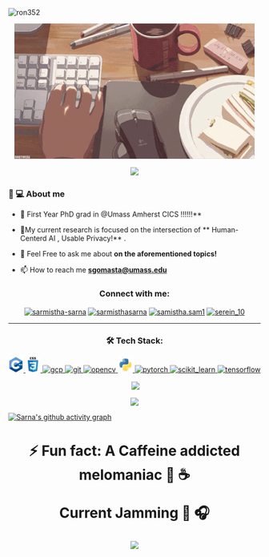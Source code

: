
<p align="left"> <img src="https://komarev.com/ghpvc/?username=ron352&label=Profile%20views&color=0e75b6&style=flat" alt="ron352" /> </p>
<p align="center"> <img src="https://github.com/ron352/ron352/blob/main/sarna.gif" alt="ron352" /> </p>

<p align="center">
  <img src="https://readme-typing-svg.herokuapp.com?color=0d8eceF&size=30&center=true&vCenter=true&width=550&height=70&lines=Hey+There+%F0%9F%91%8B%2C+I+am+Sarmistha+✌️+;▶+A+Research+Driven+Person+%F0%9F%92%BB;▶+A+Data+Science+Enthusiast+%F0%9F%93%94;▶+Quick+Learner+%F0%9F%95%B5%EF%B8%8F%E2%80%8D%E2%99%80%EF%B8%8F">
</p>


<h3 align="left"> 👧 💻  About me </h3>

- 🔭 First Year PhD grad in @Umass Amherst CICS !!!!!!**

- 🌱My current research is focused  on the intersection of ** Human- Centerd AI , Usable Privacy!** .

- 💬 Feel Free to ask me about **on the aforementioned topics!**

- 📫 How to reach me **sgomasta@umass.edu**
      

<h3 align="center">Connect with me:</h3>
<p align="center">  
<a href="https://linkedin.com/in/sarmistha-sarna" target="blank"><img align="center" src="https://raw.githubusercontent.com/rahuldkjain/github-profile-readme-generator/master/src/images/icons/Social/linked-in-alt.svg" alt="sarmistha-sarna" height="30" width="40" /></a>
<a href="https://kaggle.com/sarmisthasarna" target="blank"><img align="center" src="https://raw.githubusercontent.com/rahuldkjain/github-profile-readme-generator/master/src/images/icons/Social/kaggle.svg" alt="sarmisthasarna" height="30" width="40" /></a>
<a href="https://fb.com/samistha.sam1" target="blank"><img align="center" src="https://raw.githubusercontent.com/rahuldkjain/github-profile-readme-generator/master/src/images/icons/Social/facebook.svg" alt="samistha.sam1" height="30" width="40" /></a>
<a href="https://instagram.com/serein_10" target="blank"><img align="center" src="https://raw.githubusercontent.com/rahuldkjain/github-profile-readme-generator/master/src/images/icons/Social/instagram.svg" alt="serein_10" height="30" width="40" /></a>
</p>

<hr>
<h3 align="center"> 🛠 Tech Stack:</h3>

<p align="center">
</a> <a href="https://www.w3schools.com/cpp/" target="_blank"> <img src="https://raw.githubusercontent.com/devicons/devicon/master/icons/cplusplus/cplusplus-original.svg" alt="cplusplus" width="30" height="30"/> </a> <a href="https://www.w3schools.com/css/" target="_blank"> <img src="https://raw.githubusercontent.com/devicons/devicon/master/icons/css3/css3-original-wordmark.svg" alt="css3" width="30" height="30"/> </a> <a href="https://cloud.google.com" target="_blank"> <img src="https://www.vectorlogo.zone/logos/google_cloud/google_cloud-icon.svg" alt="gcp" width="30" height="30"/> </a> <a href="https://git-scm.com/" target="_blank"> <img src="https://www.vectorlogo.zone/logos/git-scm/git-scm-icon.svg" alt="git" width="30" height="30"/> </a> <a href="https://opencv.org/" target="_blank"> <img src="https://www.vectorlogo.zone/logos/opencv/opencv-icon.svg" alt="opencv" width="30" height="30"/> </a> <a href="https://www.python.org" target="_blank"><img src="https://raw.githubusercontent.com/devicons/devicon/master/icons/python/python-original.svg" alt="python" width="30" height="30"/> </a> <a href="https://pytorch.org/" target="_blank"> <img src="https://www.vectorlogo.zone/logos/pytorch/pytorch-icon.svg" alt="pytorch" width="30" height="30"/> </a> <a href="https://scikit-learn.org/" target="_blank"> <img src="https://upload.wikimedia.org/wikipedia/commons/0/05/Scikit_learn_logo_small.svg" alt="scikit_learn" width="30" height="30"/> </a> <a href="https://www.tensorflow.org" target="_blank"> <img src="https://www.vectorlogo.zone/logos/tensorflow/tensorflow-icon.svg" alt="tensorflow" width="30" height="30"/> </a> </p>
<p align ="center">&nbsp;<img align="center" src="https://github-readme-stats.vercel.app/api?username=ron352&show_icons=true&count_private=true&theme=react" /><p align="center"><img align="center" src="http://github-readme-streak-stats.herokuapp.com?user=ron352&theme=react" />

[![Sarna's github activity graph](https://activity-graph.herokuapp.com/graph?username=ron352&bg_color=000000&color=1fdbd8&line=ff5c5c&point=1adbce&area=true&hide_border=true)](https://github.com/ashutosh00710/github-readme-activity-graph)

<!-- ----------- GITHUB STATS SECTION END ------------ -->


<h1>
<p align="center"> ⚡ Fun fact:  A 	Caffeine addicted melomaniac  🎵 ☕
   <p align="center"> Current Jamming 🤟 🎧
</h1>

<!-- Nothing weird to see here -->
<p align="center">
  <a href="https://novatorem-steel-phi.vercel.app/api/spotify">
    <!-- Music bars move to the beat and are colored based on the track's happiness, danceability and energy! -->
    <img src="https://novatorem-steel-phi.vercel.app/api/spotify">
  </a>
</p>
<!-- ----------- CONNECT WITH ME SECTION ------------ -->
